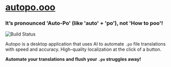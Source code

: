 [autopo.ooo](https://autopo.ooo)
==============================

### It’s pronounced 'Auto-Po' (like 'auto' + 'po'), not 'How to poo'!

![Build Status](https://github.com/soberlemur/autopo/actions/workflows/build.yml/badge.svg)

Autopo is a desktop application that uses AI to automate `.po` file translations with speed and accuracy. High-quality localization at the click of a button.

**Automate your translations and flush your `.po` struggles away!**




